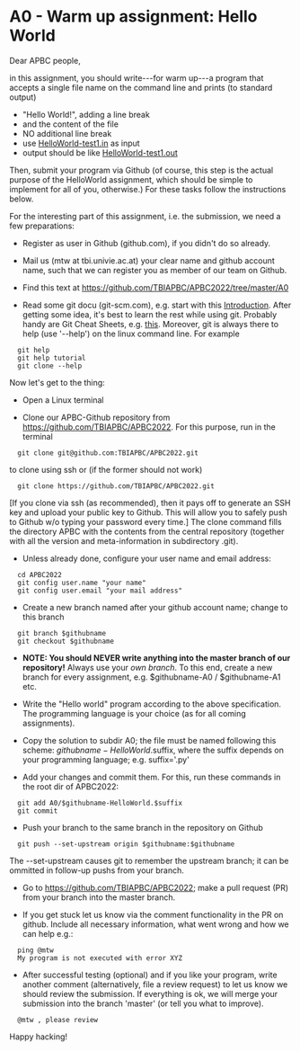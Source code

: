 # A0 - Warm up assignment: Hello World

Dear APBC people,

in this assignment, you should write---for warm up---a program that
accepts a single file name on the command line and prints (to standard
output)

  * "Hello World!", adding a line break
  * and the content of the file
  * NO additional line break
  * use [HelloWorld-test1.in](https://github.com/TBIAPBC/APBC2022/blob/master/A0/HelloWorld-test1.in) as input
  * output should be like [HelloWorld-test1.out](https://github.com/TBIAPBC/APBC2022/blob/master/A0/HelloWorld-test1.out)

Then, submit your program via Github (of course, this step is the
actual purpose of the HelloWorld assignment, which should be simple to
implement for all of you, otherwise.) For these tasks follow the
instructions below.

For the interesting part of this assignment, i.e. the submission, we
need a few preparations:

* Register as user in Github (github.com), if you didn't do so already.

* Mail us (mtw at tbi.univie.ac.at) your clear name and github
  account name, such that we can register you as member of our team on
  Github.

* Find this text at https://github.com/TBIAPBC/APBC2022/tree/master/A0

* Read some git docu (git-scm.com), e.g. start with this [Introduction](https://www.tbi.univie.ac.at/~jlandersen/_static/git.pdf).
  After getting some idea, it's best to learn the rest while using git. Probably handy are Git Cheat Sheets,
  e.g. [this](https://education.github.com/git-cheat-sheet-education.pdf).
  Moreover, git is always there to help (use '--help') on the linux command line. For example
```
  git help
  git help tutorial
  git clone --help
```

Now let's get to the thing:

* Open a Linux terminal

* Clone our APBC-Github repository from https://github.com/TBIAPBC/APBC2022. For this purpose, run in the terminal
```
  git clone git@github.com:TBIAPBC/APBC2022.git
```
to clone using ssh or (if the former should not work)
```
  git clone https://github.com/TBIAPBC/APBC2022.git
```
[If you clone via ssh (as recommended), then it pays off to generate an SSH key and upload your public key to Github. This will allow you to safely push to Github w/o typing your password every time.]
  The clone command fills the directory APBC with the contents from the central repository (together with all the version and meta-information in subdirectory .git).
* Unless already done, configure your user name and email address:
```
  cd APBC2022
  git config user.name "your name"
  git config user.email "your mail address"
```

* Create a new branch named after your github account name; change to this branch
```
  git branch $githubname
  git checkout $githubname
```

* __NOTE: You should NEVER write anything into the master branch of our repository!__ Always use your *own branch*. To this end, create a new branch for every assignment, e.g. $githubname-A0 / $githubname-A1 etc.

* Write the "Hello world" program according to the above specification. The programming language is your choice (as for all coming assignments).

* Copy the solution to subdir A0; the file must be named following this scheme: $githubname-HelloWorld.$suffix,
  where the suffix depends on your programming language; e.g. suffix='.py'

* Add your changes and commit them. For this, run these commands in the root dir of APBC2022:
```
  git add A0/$githubname-HelloWorld.$suffix
  git commit
```

* Push your branch to the same branch in the repository on Github
```
  git push --set-upstream origin $githubname:$githubname
```
  The --set-upstream causes git to remember the upstream branch; it can be ommitted in follow-up pushs from your branch.

* Go to https://github.com/TBIAPBC/APBC2022; make a pull request (PR) from your branch into the master branch.

* If you get stuck let us know via the comment functionality in the PR on github. Include all necessary information, what went wrong and
  how we can help e.g.:

```
  ping @mtw
  My program is not executed with error XYZ
```

* After successful testing (optional) and if you like your program, write another comment (alternatively, file a review request) to let us know we
  should review the submission. If everything is ok, we will merge your submission into the branch 'master' (or tell you what to
  improve).

```
  @mtw , please review
```

Happy hacking!
